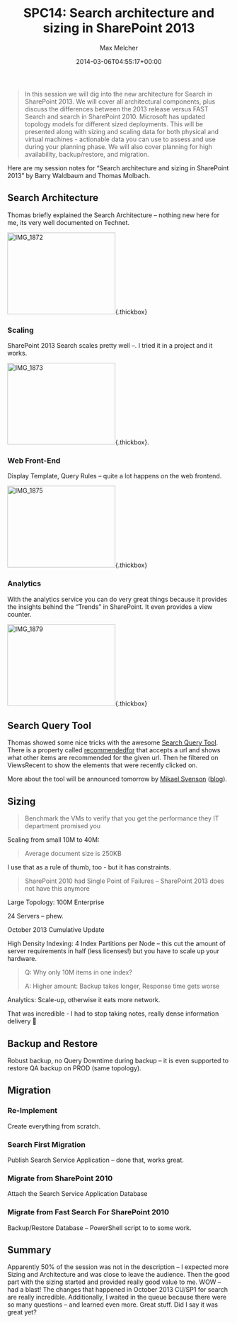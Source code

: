 ﻿---
title: 'SPC14: Search architecture and sizing in SharePoint 2013'
author: Max Melcher
aliases:
   - "/post/2014-03-06-spc14-search-architecture-sizing-sharepoint-2013/"
2014: "03"
type: post
date: 2014-03-06T04:55:17+00:00
url: /2014/03/spc14-search-architecture-sizing-sharepoint-2013/
yourls_shorturl:
  - http://melcher.it/s/2c
categories:
  - Conference
  - ITPro
  - Office 365
  - Search
  - SharePoint 2013

---
> In this session we will dig into the new architecture for Search in SharePoint 2013. We will cover all architectural components, plus discuss the differences between the 2013 release versus FAST Search and search in SharePoint 2010. Microsoft has updated topology models for different sized deployments. This will be presented along with sizing and scaling data for both physical and virtual machines - actionable data you can use to assess and use during your planning phase. We will also cover planning for high availability, backup/restore, and migration.

Here are my session notes for “Search architecture and sizing in SharePoint 2013” by Barry Waldbaum and Thomas Molbach.

## Search Architecture

Thomas briefly explained the Search Architecture – nothing new here for me, its very well documented on Technet.

[<img style="background-image: none; padding-top: 0px; padding-left: 0px; display: inline; padding-right: 0px; border: 0px;" title="IMG_1872" alt="IMG_1872" src="http://melcher.it/wp-content/uploads/IMG_1872_thumb.jpg" width="244" height="184" border="0" />][1]{.thickbox}

### Scaling

SharePoint 2013 Search scales pretty well –. I tried it in a project and it works.

[<img style="background-image: none; padding-top: 0px; padding-left: 0px; display: inline; padding-right: 0px; border: 0px;" title="IMG_1873" alt="IMG_1873" src="http://melcher.it/wp-content/uploads/IMG_1873_thumb.jpg" width="244" height="184" border="0" />][2]{.thickbox}.

### Web Front-End

Display Template, Query Rules – quite a lot happens on the web frontend.

[<img style="background-image: none; padding-top: 0px; padding-left: 0px; display: inline; padding-right: 0px; border: 0px;" title="IMG_1875" alt="IMG_1875" src="http://melcher.it/wp-content/uploads/IMG_1875_thumb.jpg" width="244" height="184" border="0" />][3]{.thickbox}

### Analytics

With the analytics service you can do very great things because it provides the insights behind the “Trends” in SharePoint. It even provides a view counter.

[<img style="background-image: none; padding-top: 0px; padding-left: 0px; margin: 0px; display: inline; padding-right: 0px; border: 0px;" title="IMG_1879" alt="IMG_1879" src="http://melcher.it/wp-content/uploads/IMG_1879_thumb.jpg" width="244" height="184" border="0" />][4]{.thickbox}

### 

## Search Query Tool

Thomas showed some nice tricks with the awesome [Search Query Tool][5]. There is a property called [recommendedfor][6] that accepts a url and shows what other items are recommended for the given url. Then he filtered on ViewsRecent to show the elements that were recently clicked on.

More about the tool will be announced tomorrow by [Mikael Svenson][7] ([blog][8]).

## Sizing

> Benchmark the VMs to verify that you get the performance they IT department promised you

Scaling from small 10M to 40M:

> Average document size is 250KB

I use that as a rule of thumb, too - but it has constraints.

> SharePoint 2010 had Single Point of Failures – SharePoint 2013 does not have this anymore

Large Topology: 100M Enterprise

24 Servers – phew.

October 2013 Cumulative Update

High Density Indexing: 4 Index Partitions per Node – this cut the amount of server requirements in half (less licenses!) but you have to scale up your hardware.

> Q: Why only 10M items in one index?
> 
> A: Higher amount: Backup takes longer, Response time gets worse

Analytics: Scale-up, otherwise it eats more network.

That was incredible - I had to stop taking notes, really dense information delivery 🙂

## Backup and Restore

Robust backup, no Query Downtime during backup – it is even supported to restore QA backup on PROD (same topology).

## Migration

### Re-Implement

Create everything from scratch.

### Search First Migration

Publish Search Service Application – done that, works great.

### Migrate from SharePoint 2010

Attach the Search Service Application Database

### Migrate from Fast Search For SharePoint 2010

Backup/Restore Database – PowerShell script to to some work.

## Summary

Apparently 50% of the session was not in the description – I expected more Sizing and Architecture and was close to leave the audience. Then the good part with the sizing started and provided really good value to me. WOW – had a blast! The changes that happened in October 2013 CU/SP1 for search are really incredible. Additionally, I waited in the queue because there were so many questions – and learned even more. Great stuff. Did I say it was great yet?

 [1]: http://melcher.it/wp-content/uploads/IMG_1872.jpg
 [2]: http://melcher.it/wp-content/uploads/IMG_1873.jpg
 [3]: http://melcher.it/wp-content/uploads/IMG_1875.jpg
 [4]: http://melcher.it/wp-content/uploads/IMG_1879.jpg
 [5]: https://sp2013searchtool.codeplex.com/
 [6]: http://blogs.technet.com/b/tothesharepoint/archive/2014/01/22/add-and-configure-the-recommended-items-and-popular-items-web-part-in-sharepoint-server-2013.aspx#recommendedfor
 [7]: https://twitter.com/mikaelsvenson
 [8]: http://techmikael.blogspot.com/
